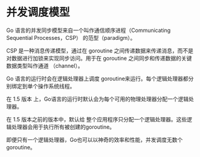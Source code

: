 # 并发调度模型

Go 语言的并发同步模型来自一个叫作通信顺序进程（Communicating Sequential Processes，CSP） 的范型（paradigm）。

CSP 是一种消息传递模型，通过在 goroutine 之间传递数据来传递消息，而不是对数据进行加锁来实现同步访问。用于在 goroutine 之间同步和传递数据的关键数据类型叫作通道 （channel）。

Go 语言的运行时会在逻辑处理器上调度 goroutine来运行。每个逻辑处理器都分别绑定到单个操作系统线程。

在 1.5 版本 上，Go语言的运行时默认会为每个可用的物理处理器分配一个逻辑处理器。

在 1.5 版本之前的版本中，默认给 整个应用程序只分配一个逻辑处理器。这些逻辑处理器会用于执行所有被创建的goroutine。

即便只有一个逻辑处理器，Go也可以以神奇的效率和性能，并发调度无数个goroutine。

